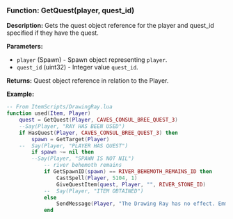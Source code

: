### Function: GetQuest(player, quest_id)

**Description:**
Gets the quest object reference for the player and quest_id specified if they have the quest.

**Parameters:**
- `player` (Spawn) - Spawn object representing `player`.
- `quest_id` (uint32) - Integer value `quest_id`.

**Returns:** Quest object reference in relation to the Player.

**Example:**

```lua
-- From ItemScripts/DrawingRay.lua
function used(Item, Player)
    quest = GetQuest(Player, CAVES_CONSUL_BREE_QUEST_3)
    --Say(Player, "RAY HAS BEEN USED")
	if HasQuest(Player, CAVES_CONSUL_BREE_QUEST_3) then
		spawn = GetTarget(Player)
	--	Say(Player, "PLAYER HAS QUEST")
		if spawn ~= nil then
		--Say(Player, "SPAWN IS NOT NIL")
			-- river behemoth remains
			if GetSpawnID(spawn) == RIVER_BEHEMOTH_REMAINS_ID then
			    CastSpell(Player, 5104, 1)
				GiveQuestItem(quest, Player, "", RIVER_STONE_ID)
			--	Say(Player, "ITEM OBTAINED")
			else
				SendMessage(Player, "The Drawing Ray has no effect. Emma said it must be used on the remains of a river behemoth.")
			end
```

